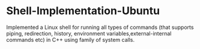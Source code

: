 # Shell-Implementation-Ubuntu
Implemented a Linux shell for running all types of commands (that supports piping,
redirection, history, environment variables,external-internal commands etc) in C++ using family of
system calls.
